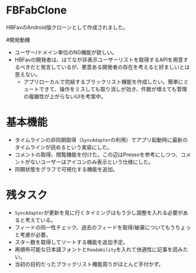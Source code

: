 FBFabClone
==========

HBFavのAndroid版クローンとして作成されました。

#開発動機

* ユーザー/ドメイン単位のNG機能が欲しい。
* HBFavの開発者は、はてなが非表示ユーザーリストを取得するAPIを用意するべきだと発言しているが、悪意ある開発者の存在を考えると好ましいとは思えない。
  * アプリローカルで完結するブラックリスト機能を作成したい。簡単にミュートできて、操作をミスしても取り消しが効き、件数が増えても管理の複雑性が上がらないUIを考案中。

# 基本機能

* タイムラインの非同期取得（`SyncAdapter`の利用）でアプリ起動時に最新のタイムラインが読めるという実装にした。
* コメントの取得、閲覧機能を付けた。この辺はPressoを参考にしつつ、コメントがないユーザーはアイコンのみ表示という仕様にした。
* 同期状態をグラフで可視化する機能を追加。

# 残タスク

* `SyncAdapter`が更新を見に行くタイミングはもう少し調整を入れる必要があると考えている。
* フィードの同一性チェック、過去のフィードを取得/破棄についてもうちょっと考慮が必要。
* スター数を取得してソートする機能を追加予定。
* 再頒布可能な日本語フォントと`Readability`を入れて快適性に記事を読みたい。
* 当初の目的だったブラックリスト機能周りがほとんど手付かず。

